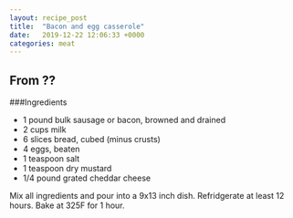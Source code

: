 ```yaml
---
layout: recipe_post
title:  "Bacon and egg casserole"
date:   2019-12-22 12:06:33 +0000
categories: meat
---
```


## From ??
###Ingredients
* 1 pound bulk sausage or bacon, browned and drained
* 2 cups milk
* 6 slices bread, cubed (minus crusts)
* 4 eggs, beaten
* 1 teaspoon salt
* 1 teaspoon dry mustard
* 1/4 pound grated cheddar cheese


Mix all ingredients and pour into a 9x13 inch dish. Refridgerate at least 12 hours. Bake at 325F for 1 hour.
